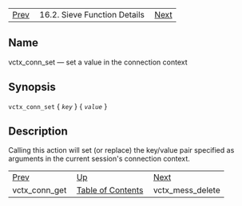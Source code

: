 |     |     |     |
| --- | --- | --- |
| [Prev](sieve.ref.vctx_conn_get)  | 16.2. Sieve Function Details |  [Next](sieve.ref.vctx_mess_delete) |

<a name="sieve.ref.vctx_conn_set"></a>
## Name

vctx_conn_set — set a value in the connection context

## Synopsis

`vctx_conn_set` { *`key`* } { *`value`* }

<a name="idp31378816"></a>
## Description

Calling this action will set (or replace) the key/value pair specified as arguments in the current session's connection context.


|     |     |     |
| --- | --- | --- |
| [Prev](sieve.ref.vctx_conn_get)  | [Up](sieve.ref.files) |  [Next](sieve.ref.vctx_mess_delete) |
| vctx_conn_get  | [Table of Contents](index) |  vctx_mess_delete |
